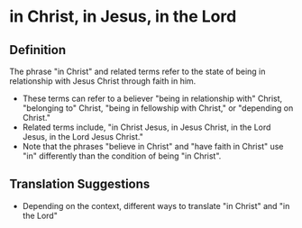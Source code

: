 # in Christ, in Jesus, in the Lord

## Definition

The phrase "in Christ" and related terms refer to the state of being in relationship with Jesus Christ through faith in him.

* These terms can refer to a believer "being in relationship with" Christ, "belonging to" Christ, "being in fellowship with Christ," or "depending on Christ."
* Related terms include, "in Christ Jesus, in Jesus Christ, in the Lord Jesus, in the Lord Jesus Christ."
* Note that the phrases "believe in Christ" and "have faith in Christ" use "in" differently than the condition of being "in Christ".


## Translation Suggestions



* Depending on the context, different ways to translate "in Christ" and "in the Lord"